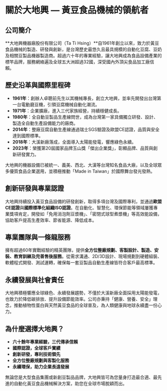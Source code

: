 # 關於大地興 — 黃豆食品機械的領航者

## 公司簡介

**大地興機器廠股份有限公司（Ta Ti Hsing）**自1961年創立以來，致力於黃豆食品機械的製造、研發與創新，是台灣歷史最悠久且最具規模的自動化豆腐、豆奶及相關豆製品機器製造商。超過六十年的專業經驗，讓大地興成為食品設備產業的標竿品牌，服務網絡遍及全球五大洲超過32國，深受國內外頂尖食品加工廠信賴。

## 歷史沿革與國際里程碑

- **1961年**：創辦人卓聰前先生以其機械專長，創立大地興，並率先開發出台灣第一台電動磨豆機，引領豆腐機械自動化潮流。
- **1971年**：企業擴廠，進入三代家族經營，持續穩健成長。
- **1980年**：全自動豆製品生產線問世，成為台灣第一家具備獨立研發、設計、製造全自動生產設備能力的廠商。
- **2014年**：整廠豆腐自動生產線通過瑞士SGS驗證及歐盟CE認證，品質與安全達到國際標準。
- **2018年**：大溪新廠落成，全面導入太陽能發電，響應綠色永續。
- **2023年**：榮獲第20屆國家品牌玉山獎「傑出企業獎」，彰顯品牌、品質與創新研發實力。

大地興的機器設備已被統一、義美、西北、大漢等台灣知名食品大廠，以及全球眾多優質食品企業選用，並積極推動「Made in Taiwan」於國際舞台發光發熱。

## 創新研發與專業認證

大地興持續投入黃豆食品設備的研發創新，取得多項台灣及國際專利，並通過**歐盟CE認證**與**國際標準化組織ISO認證**。在自動化、智慧化、環保節能等領域屢獲專業獎項肯定，開發如「免用消泡劑豆漿機」、「密閉式球型煮漿機」等高效能設備，協助客戶提高生產效率、節省能源、降低成本。

## 專業團隊與一條龍服務

擁有超過60年實戰經驗的精英團隊，提供**全方位整廠規劃、客製設計、製造、安裝、教育訓練及完善售後服務**。從需求溝通、2D/3D設計、現場規劃到硬體組裝、軟體程式開發、測試運轉，確保每一套豆製品自動生產線皆符合客戶最高標準。

## 永續發展與社會責任

大地興積極響應全球綠色、永續發展趨勢，不僅於大溪新廠全面採用太陽能發電，也致力於降低碳排放、提升設備節能效率。公司亦秉持「健康、營養、安全」理念，推動植物性蛋白與天然黃豆食品的全球普及，為人類健康與地球永續盡一份心力。

## 為什麼選擇大地興？

- **六十餘年專業經驗，三代傳承信賴**
- **國際認證，全球客戶實績**
- **創新研發，專利技術領先**
- **全方位整廠規劃與客製化服務**
- **永續環保，助力企業長遠發展**

無論您是大型食品集團或新創豆製品品牌，大地興皆可為您量身打造最合適、最先進的自動化黃豆食品機械解決方案，助您在全球市場脫穎而出。